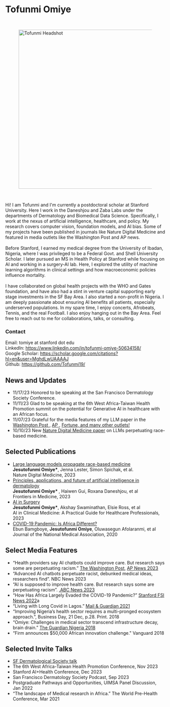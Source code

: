 # Tofunmi Omiye
<div id ="bio">
  <div style="padding: 2em; margin: 1em;">
    <img src = "https://github.com/ezimosai/tofunmi/blob/main/TO_Headshot%5B56746%5D%20(1).jpg" alt="Tofunmi Headshot" width="500">
  </div>
  <div>
  <p>Hi! I am Tofunmi and I'm currently a postdoctoral scholar at Stanford University. Here I work in the Daneshjou and Zaba Labs under the departments of Dermatology and Biomedical Data Science. Specifically, I work at the nexus of artificial intelligence, healthcare, and policy. My research covers computer vision, foundation models, and AI bias. Some of my projects have been published in journals like Nature Digital Medicine and featured in media outlets like the Washington Post and AP news.
    <br><br>
Before Stanford, I earned my medical degree from the University of Ibadan, Nigeria, where I was privileged to be a Federal Govt. and Shell University Scholar. I later pursued an MS in Health Policy at Stanford while focusing on AI and working in a surgery-AI lab. Here, I explored the utility of machine learning algorithms in clinical settings and how macroeconomic policies influence mortality.
    <br><br>
I have collaborated on global health projects with the WHO and Gates foundation, and have also had a stint in venture capital supporting early stage investments in the SF Bay Area. I also started a non-profit in Nigeria. I am deeply passionate about ensuring AI benefits all patients, especially underserved populations. In my spare time, I enjoy concerts, Afrobeats, Tennis, and the real Football. I also enjoy hanging out in the Bay Area. 
Feel free to reach out to me for collaborations, talks, or consulting.
 </p>
  <div> 
<h3> Contact </h3>
  <p> Email: tomiye at stanford dot edu 	<br>
LinkedIn: <a href = "https://www.linkedin.com/in/tofunmi-omiye-50634158/" > https://www.linkedin.com/in/tofunmi-omiye-50634158/ </a> 	<br>
Google Scholar: <a href ="https://scholar.google.com/citations?hl=en&user=MghdLwUAAAAJ">  https://scholar.google.com/citations?hl=en&user=MghdLwUAAAAJ </a><br>
Github: <a href = "https://github.com/Tofunmi19/" > https://github.com/Tofunmi19/ </a> <br>
</p>
  </div>
</div>
</div>
<div id = "News">
  <h2> News and Updates </h2>
  <ul> 
  <li> 11/17/23 Honored to be speaking at the San Francisco Dermatology Society Conference. </li>
  <li> 11/11/23 Glad to be speaking at the 6th West Africa-Taiwan Health Promotion summit on the potential for Generative AI in healthcare with an African focus.
</li>
    <li> 11/07/23 Grateful for the media features of my LLM paper in the <a href ="https://www.washingtonpost.com/business/2023/10/20/ai-chatbots-racist-medicine-chatgpt-bard/2c4cbcca-6f28-11ee-b01a-f593caa04363_story.html" > Washington Post </a>, <a href ="https://apnews.com/article/ai-chatbots-racist-medicine-chatgpt-bard-6f2a330086acd0a1f8955ac995bdde4d"> AP </a>, <a href = "https://fortune.com/well/2023/10/20/chatgpt-google-bard-ai-chatbots-medical-racism-black-patients-health-care/"> Fortune, and many other outlets! </a> </li>
    <li> 10/10/23 New <a href ="https://www.nature.com/articles/s41746-023-00939-z"> Nature Digital Medicine paper</a> on LLMs perpetuating race-based medicine.</li>
  </ul>
</div>
<div id = "Selected_Publications">
  <h2> Selected Publications </h2>
  <ul>
    <li> <a href ="https://www.nature.com/articles/s41746-023-00939-z"> Large language models propagate race-based medicine</a> <br>
<b> Jesutofunmi Omiye*</b>, Jenna Lester, Simon Spichak, et al.  <br>
Nature Digital Medicine, 2023
</li>
    <li>
<a href ="https://doi.org/10.3389/fmed.2023.1278232"> Principles, applications, and future of artificial intelligence in dermatology </a> <br>
<b> Jesutofunmi Omiye* </b>, Haiwen Gui, Roxana Daneshjou, et al <br>
Frontiers in Medicine, 2023 

</li>
<li> <a href = "https://doi.org/10.1002/9781119790686.ch28"> AI in Surgery </a> <br>
<b>Jesutofunmi Omiye*</b>, Akshay Swaminathan, Elsie Ross, et al <br>
AI in Clinical Medicine: A Practical Guide for Healthcare Professionals, 2023
</li>
<li> <a href = "http://dx.doi.org/10.1016/j.jnma.2020.10.001"> COVID-19 Pandemic: Is Africa Different? </a> <br>
Ebun Bamgboye, <b>Jesutofunmi Omiye</b>, Oluwasegun Afolaranmi, et al <br>
Journal of the National Medical Association, 2020</li>
  </ul>
</div>
<div id = "Select_Media_Features">
  <h2>Select Media Features</h2>
  <ul>
    <li>“Health providers say AI chatbots could improve care. But research says some are perpetuating racism.” <a href ="https://www.washingtonpost.com/business/2023/10/20/ai-chatbots-racist-medicine-chatgpt-bard/2c4cbcca-6f28-11ee-b01a-f593caa04363_story.html"> The Washington Post</a>, <a href ="https://apnews.com/article/ai-chatbots-racist-medicine-chatgpt-bard-6f2a330086acd0a1f8955ac995bdde4d"> AP News 2023</a> </li>
    <li>“Advanced AI chatbots perpetuate racist, debunked medical ideas, researchers find”. NBC News 2023</li>
    <li>“AI is supposed to improve health care. But research says some are perpetuating racism”. <a href ="https://abcnews.go.com/Technology/wireStory/ai-chatbots-supposed-improve-health-care-research-perpetuating-104167104">.ABC News 2023</a> </li>
    <li>“How Has Africa Largely Evaded the COVID-19 Pandemic?” <a href ="https://fsi.stanford.edu/news/how-has-africa-largely-evaded-covid-19-pandemic-0">Stanford FSI News 2022</a>a</li>
    <li>“Living with Long Covid in Lagos.” <a href ="https://mg.co.za/africa/2021-02-28-%20living-with-long-covid-in-lagos/"> Mail & Guardian 2021</a></li>
    <li>“Improving Nigeria’s health sector requires a multi-pronged ecosystem approach.”, Business Day, 21 Dec, p.28. Print. 2018</li>
    <li>“Omiye: Challenges in medical sector transcend infrastructure decay, brain drain.” <a href="https://guardian.ng/features/omiye-challenges-in-medical-sector-transcend-infrastructure-decay-brain-%20drain/">The Guardian Nigeria 2018</a></li>
    <li>“Firm announces $50,000 African innovation challenge." Vanguard 2018 </li>
  </ul>
</div>
<div id="talks">
  <h2>Selected Invite Talks</h2>
  <ul>
    <li><a href="https://www.sfderm.org/archive">SF Dermatological Society talk </a></li>
    <li>The 6th West Africa-Taiwan Health Promotion Conference, Nov 2023</li>
    <li>Stanford AI+Health Conference, Dec 2023</li>
    <li>San Francisco Dermatology Society Podcast, Sep 2023</li>
    <li>Postgraduate Pathways and Opportunities, UIMSA Panel Discussion, Jan 2022</li>
    <li>“The landscape of Medical research in Africa.” The World Pre-Health Conference, Mar 2021</li>
  </ul>
</div>
